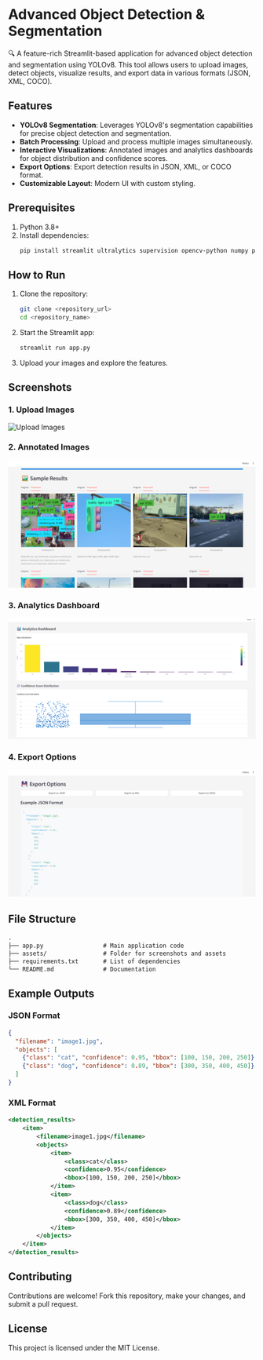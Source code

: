 
# Advanced Object Detection & Segmentation

🔍 A feature-rich Streamlit-based application for advanced object detection and segmentation using YOLOv8. This tool allows users to upload images, detect objects, visualize results, and export data in various formats (JSON, XML, COCO).

## Features
- **YOLOv8 Segmentation**: Leverages YOLOv8's segmentation capabilities for precise object detection and segmentation.
- **Batch Processing**: Upload and process multiple images simultaneously.
- **Interactive Visualizations**: Annotated images and analytics dashboards for object distribution and confidence scores.
- **Export Options**: Export detection results in JSON, XML, or COCO format.
- **Customizable Layout**: Modern UI with custom styling.

## Prerequisites
1. Python 3.8+
2. Install dependencies:
   ```bash
   pip install streamlit ultralytics supervision opencv-python numpy pillow torch plotly pandas dicttoxml pycocotools
   ```

## How to Run
1. Clone the repository:
   ```bash
   git clone <repository_url>
   cd <repository_name>
   ```
2. Start the Streamlit app:
   ```bash
   streamlit run app.py
   ```
3. Upload your images and explore the features.

## Screenshots
### 1. Upload Images
![Upload Images](assets/upload_images.png)

### 2. Annotated Images
![Annotated Images](assets/annotated_images.png)

### 3. Analytics Dashboard
![Analytics Dashboard](assets/analytics_dashboard.png)

### 4. Export Options
![Export Options](assets/export_options.png)

## File Structure
```
.
├── app.py                 # Main application code
├── assets/                # Folder for screenshots and assets
├── requirements.txt       # List of dependencies
└── README.md              # Documentation
```

## Example Outputs
### JSON Format
```json
{
  "filename": "image1.jpg",
  "objects": [
    {"class": "cat", "confidence": 0.95, "bbox": [100, 150, 200, 250]},
    {"class": "dog", "confidence": 0.89, "bbox": [300, 350, 400, 450]}
  ]
}
```

### XML Format
```xml
<detection_results>
    <item>
        <filename>image1.jpg</filename>
        <objects>
            <item>
                <class>cat</class>
                <confidence>0.95</confidence>
                <bbox>[100, 150, 200, 250]</bbox>
            </item>
            <item>
                <class>dog</class>
                <confidence>0.89</confidence>
                <bbox>[300, 350, 400, 450]</bbox>
            </item>
        </objects>
    </item>
</detection_results>
```

## Contributing
Contributions are welcome! Fork this repository, make your changes, and submit a pull request.

## License
This project is licensed under the MIT License.
